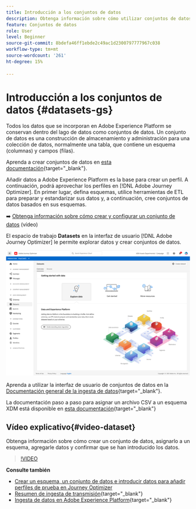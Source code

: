 ```yaml
---
title: Introducción a los conjuntos de datos
description: Obtenga información sobre cómo utilizar conjuntos de datos de Adobe Experience Platform en Adobe Journey Optimizer
feature: Conjuntos de datos
role: User
level: Beginner
source-git-commit: 8bdefa46ff1ebde2c49ac1d2300797777967c038
workflow-type: tm+mt
source-wordcount: '261'
ht-degree: 15%

---
```


# Introducción a los conjuntos de datos {#datasets-gs}

Todos los datos que se incorporan en Adobe Experience Platform se conservan dentro del lago de datos como conjuntos de datos. Un conjunto de datos es una construcción de almacenamiento y administración para una colección de datos, normalmente una tabla, que contiene un esquema (columnas) y campos (filas).

Aprenda a crear conjuntos de datos en [esta documentación](https://experienceleague.adobe.com/docs/experience-platform/catalog/datasets/overview.html){target=&quot;_blank&quot;}.

Añadir datos a Adobe Experience Platform es la base para crear un perfil. A continuación, podrá aprovechar los perfiles en [!DNL Adobe Journey Optimizer]. En primer lugar, defina esquemas, utilice herramientas de ETL para preparar y estandarizar sus datos y, a continuación, cree conjuntos de datos basados en sus esquemas.

➡️ [Obtenga información sobre cómo crear y configurar un conjunto de datos](#video-dataset) (vídeo)

El espacio de trabajo **Datasets** en la interfaz de usuario [!DNL Adobe Journey Optimizer] le permite explorar datos y crear conjuntos de datos.

![](assets/datasets-home.png)

Aprenda a utilizar la interfaz de usuario de conjuntos de datos en la [Documentación general de la ingesta de datos](https://experienceleague.adobe.com/docs/experience-platform/ingestion/home.html?lang=es){target=&quot;_blank&quot;}.

La documentación paso a paso para asignar un archivo CSV a un esquema XDM está disponible en [esta documentación](https://experienceleague.adobe.com/docs/experience-platform/ingestion/tutorials/map-a-csv-file.html?lang=es){target=&quot;_blank&quot;}


## Vídeo explicativo{#video-dataset}

Obtenga información sobre cómo crear un conjunto de datos, asignarlo a un esquema, agregarle datos y confirmar que se han introducido los datos.

>[!VIDEO](https://video.tv.adobe.com/v/334293?quality=12)

**Consulte también**

* [Crear un esquema, un conjunto de datos e introducir datos para añadir perfiles de prueba en Journey Optimizer](building-journeys/creating-test-profiles.md)
* [Resumen de ingesta de transmisión](https://experienceleague.adobe.com/docs/experience-platform/ingestion/streaming/overview.html){target=&quot;_blank&quot;}
* [Ingesta de datos en Adobe Experience Platform](https://experienceleague.adobe.com/docs/experience-platform/ingestion/tutorials/ingest-batch-data.html?lang=en){target=&quot;_blank&quot;}

